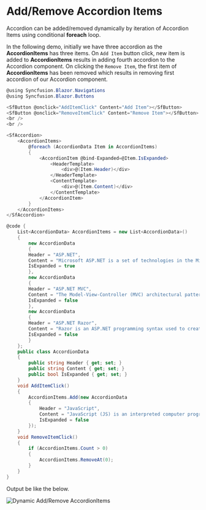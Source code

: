 # Add/Remove Accordion Items

Accordion can be added/removed dynamically by iteration of Accordion Items using conditional **foreach** loop.

In the following demo, initially we have three accordion as the **AccordionItems** has three items. On `Add Item` button click, new item is added to **AccordionItems** results in adding fourth accordion to the Accordion component. On clicking the `Remove Item`, the first item of **AccordionItems** has been removed which results in removing first accordion of our Accordion component.

```csharp
@using Syncfusion.Blazor.Navigations
@using Syncfusion.Blazor.Buttons

<SfButton @onclick="AddItemClick" Content="Add Item"></SfButton>
<SfButton @onclick="RemoveItemClick" Content="Remove Item"></SfButton>
<br />
<br />

<SfAccordion>
    <AccordionItems>
        @foreach (AccordionData Item in AccordionItems)
        {
            <AccordionItem @bind-Expanded=@Item.IsExpanded>
                <HeaderTemplate>
                    <div>@(Item.Header)</div>
                </HeaderTemplate>
                <ContentTemplate>
                    <div>@(Item.Content)</div>
                </ContentTemplate>
            </AccordionItem>
        }
    </AccordionItems>
</SfAccordion>

@code {
    List<AccordionData> AccordionItems = new List<AccordionData>()
    {
        new AccordionData
        {
        Header = "ASP.NET",
        Content = "Microsoft ASP.NET is a set of technologies in the Microsoft .NET Framework for building Web applications and XML Web services. ASP.NET pages execute on the server and generate markup such as HTML, WML, or XML that is sent to a desktop or mobile browser. ASP.NET pages use a compiled,event-driven programming model that improves performance and enables the separation of application logic and user interface.",
        IsExpanded = true
        },
        new AccordionData
        {
        Header = "ASP.NET MVC",
        Content = "The Model-View-Controller (MVC) architectural pattern separates an application into three main components: the model, the view, and the controller. The ASP.NET MVC framework provides an alternative to the ASP.NET Web Forms pattern for creating Web applications. The ASP.NET MVC framework is a lightweight, highly testable presentation framework that (as with Web Forms-based applications) is integrated with existing ASP.NET features, such as master pages and membership-based authentication.",
        IsExpanded = false
        },
        new AccordionData
        {
        Header = "ASP.NET Razor",
        Content = "Razor is an ASP.NET programming syntax used to create dynamic web pages with the C# or Visual Basic .NET programming languages. Razor was in development in June 2010 and was released for Microsoft Visual Studio 2010 in January 2011. Razor is a simple-syntax view engine and was released as part of MVC 3 and the WebMatrix tool set. Side Code content",
        IsExpanded = false
        }
    };
    public class AccordionData
    {
        public string Header { get; set; }
        public string Content { get; set; }
        public bool IsExpanded { get; set; }
    }
    void AddItemClick()
    {
        AccordionItems.Add(new AccordionData
        {
            Header = "JavaScript",
            Content = "JavaScript (JS) is an interpreted computer programming language.It was originally implemented as part of web browsers so that client-side scripts could interact with the user, control the browser, communicate asynchronously, and alter the document content that was displayed.",
            IsExpanded = false
        });
    }
    void RemoveItemClick()
    {
        if (AccordionItems.Count > 0)
        {
            AccordionItems.RemoveAt(0);
        }
    }
}
```

Output be like the below.

![Dynamic Add/Remove AccordionItems](../images/addRemoveItem.gif)